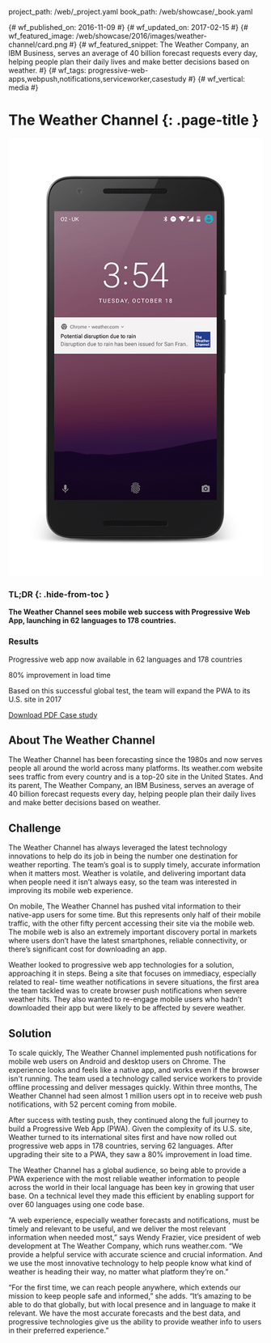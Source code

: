 project_path: /web/_project.yaml book_path: /web/showcase/_book.yaml

{# wf_published_on: 2016-11-09 #} {# wf_updated_on: 2017-02-15 #} {# wf_featured_image: /web/showcase/2016/images/weather-channel/card.png #} {# wf_featured_snippet: The Weather Company, an IBM Business, serves an average of 40 billion forecast requests every day, helping people plan their daily lives and make better decisions based on weather. #} {# wf_tags: progressive-web-apps,webpush,notifications,serviceworker,casestudy #} {# wf_vertical: media #}

# The Weather Channel {: .page-title }

<img src="images/weather-channel/featured.png" class="attempt-right" />

### TL;DR {: .hide-from-toc }

**The Weather Channel sees mobile web success with Progressive Web App, launching in 62 languages to 178 countries.**

### Results

<span class="compare-yes"></span> Progressive web app now available in 62 languages and 178 countries

<span class="compare-yes"></span> 80% improvement in load time

<span class="compare-yes"></span> Based on this successful global test, the team will expand the PWA to its U.S. site in 2017

<a class="button button-primary" href="pdfs/weather-channel.pdf">
  Download PDF Case study
</a>

## About The Weather Channel

The Weather Channel has been forecasting since the 1980s and now serves people all around the world across many platforms. Its weather.com website sees traffic from every country and is a top-20 site in the United States. And its parent, The Weather Company, an IBM Business, serves an average of 40 billion forecast requests every day, helping people plan their daily lives and make better decisions based on weather.

## Challenge

The Weather Channel has always leveraged the latest technology innovations to help do its job in being the number one destination for weather reporting. The team’s goal is to supply timely, accurate information when it matters most. Weather is volatile, and delivering important data when people need it isn’t always easy, so the team was interested in improving its mobile web experience.

On mobile, The Weather Channel has pushed vital information to their native-app users for some time. But this represents only half of their mobile traffic, with the other fifty percent accessing their site via the mobile web. The mobile web is also an extremely important discovery portal in markets where users don’t have the latest smartphones, reliable connectivity, or there’s significant cost for downloading an app.

Weather looked to progressive web app technologies for a solution, approaching it in steps. Being a site that focuses on immediacy, especially related to real- time weather notifications in severe situations, the first area the team tackled was to create browser push notifications when severe weather hits. They also wanted to re-engage mobile users who hadn’t downloaded their app but were likely to be affected by severe weather.

## Solution

To scale quickly, The Weather Channel implemented push notifications for mobile web users on Android and desktop users on Chrome. The experience looks and feels like a native app, and works even if the browser isn't running. The team used a technology called service workers to provide offline processing and deliver messages quickly. Within three months, The Weather Channel had seen almost 1 million users opt in to receive web push notifications, with 52 percent coming from mobile.

After success with testing push, they continued along the full journey to build a Progressive Web App (PWA). Given the complexity of its U.S. site, Weather turned to its international sites first and have now rolled out progressive web apps in 178 countries, serving 62 languages. After upgrading their site to a PWA, they saw a 80% improvement in load time.

The Weather Channel has a global audience, so being able to provide a PWA experience with the most reliable weather information to people across the world in their local language has been key in growing that user base. On a technical level they made this efficient by enabling support for over 60 languages using one code base.

“A web experience, especially weather forecasts and notifications, must be timely and relevant to be useful, and we deliver the most relevant information when needed most,” says Wendy Frazier, vice president of web development at The Weather Company, which runs weather.com. “We provide a helpful service with accurate science and crucial information. And we use the most innovative technology to help people know what kind of weather is heading their way, no matter what platform they’re on.”

“For the first time, we can reach people anywhere, which extends our mission to keep people safe and informed,” she adds. “It’s amazing to be able to do that globally, but with local presence and in language to make it relevant. We have the most accurate forecasts and the best data, and progressive technologies give us the ability to provide weather info to users in their preferred experience.”